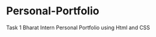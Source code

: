# Personal-Portfolio
Task 1 Bharat Intern                                                                                                                                                             Personal Portfolio using Html and CSS
